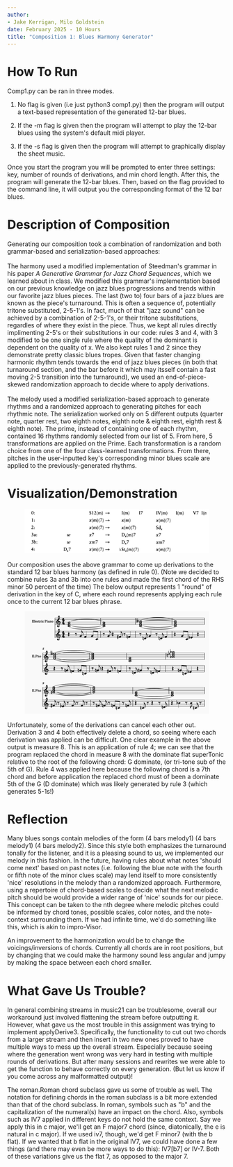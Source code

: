 ```yaml
---
author:
- Jake Kerrigan, Milo Goldstein
date: February 2025 - 10 Hours
title: "Composition 1: Blues Harmony Generator"
---
```


# How To Run

Comp1.py can be ran in three modes.

1.  No flag is given (i.e just python3 comp1.py) then the program will
    output a text-based representation of the generated 12-bar blues.

2.  If the -m flag is given then the program will attempt to play the
    12-bar blues using the system's default midi player.

3.  If the -s flag is given then the program will attempt to graphically
    display the sheet music.

Once you start the program you will be prompted to enter three settings:
key, number of rounds of derivations, and min chord length. After this,
the program will generate the 12-bar blues. Then, based on the flag
provided to the command line, it will output you the corresponding
format of the 12 bar blues.

# Description of Composition

Generating our composition took a combination of randomization and both
grammar-based and serialization-based approaches:\
\
The harmony used a modified implementation of Steedman's grammar in his
paper *A Generative Grammar for Jazz Chord Sequences*, which we learned
about in class. We modified this grammar's implementation based on our
previous knowledge on jazz blues progressions and trends within our
favorite jazz blues pieces. The last (two to) four bars of a jazz blues
are known as the piece's turnaround. This is often a sequence of,
potentially tritone substituted, 2-5-1's. In fact, much of that \"jazz
sound\" can be achieved by a combination of 2-5-1's, or their tritone
substitutions, regardles of where they exist in the piece. Thus, we kept
all rules directly implimenting 2-5's or their substitutions in our
code: rules 3 and 4, with 3 modified to be one single rule where the
quality of the dominant is dependent on the quality of x. We also kept
rules 1 and 2 since they demonstrate pretty classic blues tropes. Given
that faster changing harmonic rhythm tends towards the end of jazz blues
pieces (in both that turnaround section, and the bar before it which may
itsself contain a fast moving 2-5 transition into the turnaround), we
used an end-of-piece-skewed randomization approach to decide where to
apply derivations.\
\
The melody used a modified serialization-based approach to generate
rhythms and a randomized approach to generating pitches for each
rhythmic note. The serialization worked only on 5 different outputs
(quarter note, quarter rest, two eighth notes, eighth note & eighth
rest, eighth rest & eighth note). The prime, instead of containing one
of each rhythm, contained 16 rhythms randomly selected from our list of
5. From here, 5 transformations are applied on the Prime. Each
transformation is a random choice from one of the four class-learned
transformations. From there, pitches in the user-inputted key's
corresponding minor blues scale are applied to the previously-generated
rhythms.

# Visualization/Demonstration

<figure>
    
![Alt text](grammerRules.png)

</figure>

Our composition uses the above grammar to come up derivations to the
standard 12 bar blues harmony (as defined in rule 0). (Note we decided
to combine rules 3a and 3b into one rules and made the first chord of
the RHS minor 50 percent of the time) The below output represents 1
\"round\" of derivation in the key of C, where each round represents
applying each rule once to the current 12 bar blues phrase.

<figure>
    
![Alt text](simpleOutput.png)

    
</figure>

Unfortunately, some of the derivations can cancel each other out.
Derivation 3 and 4 both effectively delete a chord, so seeing where each
derivation was applied can be difficult. One clear example in the above
output is measure 8. This is an application of rule 4; we can see that
the program replaced the chord in measure 8 with the dominate flat
superTonic relative to the root of the following chord: G dominate, (or
tri-tone sub of the 5th of G). Rule 4 was applied here because the
following chord is a 7th chord and before application the replaced chord
must of been a dominate 5th of the G (D dominate) which was likely
generated by rule 3 (which generates 5-1s!)

# Reflection

Many blues songs contain melodies of the form (4 bars melody1) (4 bars
melody1) (4 bars melody2). Since this style both emphasizes the
turnaround tonally for the listener, and it is a pleasing sound to us,
we implemented our melody in this fashion. In the future, having rules
about what notes 'should come next' based on past notes (i.e. following
the blue note with the fourth or fifth note of the minor clues scale)
may lend itself to more consistently 'nice' resolutions in the melody
than a randomized approach. Furthermore, using a repertoire of
chord-based scales to decide what the next melodic pitch should be would
provide a wider range of 'nice' sounds for our piece. This concept can
be taken to the nth degree where melodic pitches could be informed by
chord tones, possible scales, color notes, and the note-context
surrounding them. If we had infinite time, we'd do something like this,
which is akin to impro-Visor.

An improvement to the harmonization would be to change the
voicings/inversions of chords. Currently all chords are in root
positions, but by changing that we could make the harmony sound less
angular and jumpy by making the space between each chord smaller.

# What Gave Us Trouble?

In general combining streams in music21 can be troublesome, overall our
workaround just involved flattening the stream before outputting it.
However, what gave us the most trouble in this assignment was trying to
implement applyDerive3. Specifically, the functionality to cut out two
chords from a larger stream and then insert in two new ones proved to
have multiple ways to mess up the overall stream. Especially because
seeing where the generation went wrong was very hard in testing with
multiple rounds of derivations. But after many sessions and rewrites we
were able to get the function to behave correctly on every generation.
(But let us know if you come across any malformatted output)!

The roman.Roman chord subclass gave us some of trouble as well. The
notation for defining chords in the roman subclass is a bit more
extended than that of the chord subclass. In roman, symbols such as
\"b\" and the capitalization of the numeral(s) have an impact on the
chord. Also, symbols such as IV7 applied in different keys do not hold
the same context. Say we apply this in c major, we'll get an F major7
chord (since, diatonically, the e is natural in c major). If we used
iv7, though, we'd get F minor7 (with the b flat). If we wanted that b
flat in the original IV7, we could have done a few things (and there may
even be more ways to do this): IV7\[b7\] or IV-7. Both of these
variations give us the flat 7, as opposed to the major 7.
